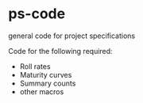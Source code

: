 # ps-code
general code for project specifications

Code for the following required:
 - Roll rates
 - Maturity curves
 - Summary counts
 - other macros
